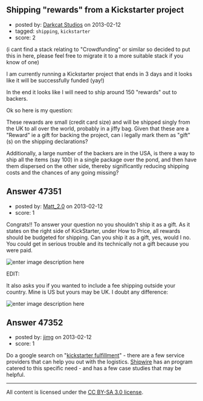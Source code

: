 ## Shipping "rewards" from a Kickstarter project

- posted by: [Darkcat Studios](https://stackexchange.com/users/-1/18414-darkcat-studios) on 2013-02-12
- tagged: `shipping`, `kickstarter`
- score: 2

(i cant find a stack relating to "Crowdfunding" or similar so decided to put this in here, please feel free to migrate it to a more suitable stack if you know of one)

I am currently running a Kickstarter project that ends in 3 days and it looks like it will be successfully funded (yay!)

In the end it looks like I will need to ship around 150 "rewards" out to backers. 

Ok so here is my question:

These rewards are small (credit card size) and will be shipped singly from the UK to all over the world, probably in a jiffy bag. Given that these are a "Reward" ie a gift for backing the project, can i legally mark them as "gift" (s) on the shipping declarations?

Additionally, a large number of the backers are in the USA, is there a way to ship all the items (say 100) in a single package over the pond, and then have them dispersed on the other side, thereby significantly reducing shipping costs and the chances of any going missing? 


## Answer 47351

- posted by: [Matt_2.0](https://stackexchange.com/users/-1/22401-matt-2-0) on 2013-02-12
- score: 1

<p>Congrats!!  To answer your question no you shouldn't ship it as a gift.  As it states on the right side of KickStarter, under How to Price, all rewards should be budgeted for shipping.  Can you ship it as a gift, yes, would I no. You could get in serious trouble and its technically not a gift because you were paid.</p>

<p><img src="http://i.stack.imgur.com/vCqe3.jpg" alt="enter image description here"></p>

<p>EDIT:</p>

<p>It also asks you if you wanted to include a fee shipping outside your country.  Mine is US but yours may be UK.  I doubt any difference:</p>

<p><img src="http://i.stack.imgur.com/Qu2pO.jpg" alt="enter image description here"></p>



## Answer 47352

- posted by: [jimg](https://stackexchange.com/users/-1/2380-jimg) on 2013-02-12
- score: 1

<p>Do a google search on "<a href="https://www.google.com/search?q=kickstarter%20fulfillment" rel="nofollow">kickstarter fulfillment</a>" - there are a few service providers that can help you out with the logistics.  <a href="http://www.shipwire.com/w/blog/kickstarter-fulfillment-shipping/" rel="nofollow">Shipwire</a> has an program catered to this specific need - and has a few case studies that may be helpful.</p>




---

All content is licensed under the [CC BY-SA 3.0 license](https://creativecommons.org/licenses/by-sa/3.0/).
